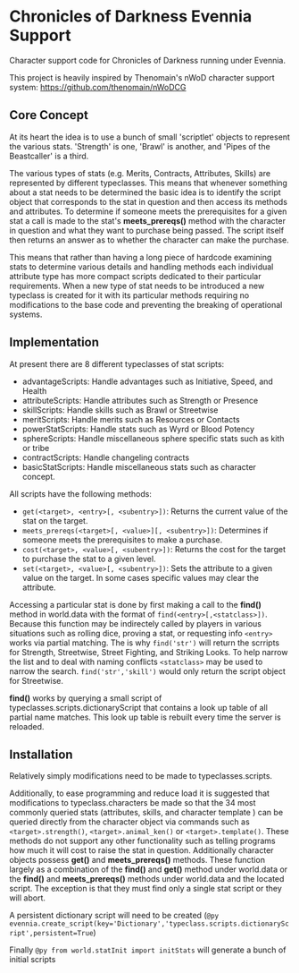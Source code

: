 # Chronicles of Darkness Evennia Support
Character support code for Chronicles of Darkness running under Evennia.

This project is heavily inspired by Thenomain's nWoD character support system:
https://github.com/thenomain/nWoDCG

## Core Concept

At its heart the idea is to use a bunch of small 'scriptlet' objects to represent the various stats. 'Strength' is one, 'Brawl' is another, and 'Pipes of the Beastcaller' is a third.

The various types of stats (e.g. Merits, Contracts, Attributes, Skills) are represented by different typeclasses. This means that whenever something about a stat needs to be determined the basic idea is to identify the script object that corresponds to the stat in question and then access its methods and attributes. To determine if someone meets the prerequisites for a given stat a call is made to the stat's **meets_prereqs()** method with the character in question and what they want to purchase being passed. The script itself then returns an answer as to whether the character can make the purchase.

This means that rather than having a long piece of hardcode examining stats to determine various details and handling methods each individual attribute type has more compact scripts dedicated to their particular requirements. When a new type of stat needs to be introduced a new typeclass is created for it with its particular methods requiring no modifications to the base code and preventing the breaking of operational systems.

## Implementation

At present there are 8 different typeclasses of stat scripts:

* advantageScripts: Handle advantages such as Initiative, Speed, and Health
* attributeScripts: Handle attributes such as Strength or Presence
* skillScripts: Handle skills such as Brawl or Streetwise
* meritScripts: Handle merits such as Resources or Contacts
* powerStatScripts: Handle stats such as Wyrd or Blood Potency
* sphereScripts: Handle miscellaneous sphere specific stats such as kith or tribe
* contractScripts: Handle changeling contracts
* basicStatScripts: Handle miscellaneous stats such as character concept.

All scripts have the following methods:

* `get(<target>, <entry>[, <subentry>])`: Returns the current value of the stat on the target.
* `meets_prereqs(<target>[, <value>][, <subentry>])`: Determines if someone meets the prerequisites to make a purchase.
* `cost(<target>, <value>[, <subentry>])`: Returns the cost for the target to purchase the stat to a given level.
* `set(<target>, <value>[, <subentry>])`: Sets the attribute to a given value on the target. In some cases specific values may clear the attribute.

Accessing a particular stat is done by first making a call to the **find()** method in world.data with the format of `find(<entry>[,<statclass>])`. Because this function may be indirectely called by players in various situations such as rolling dice, proving a stat, or requesting info `<entry>` works via partial matching. The is why `find('str')` will return the scrripts for Strength, Streetwise, Street Fighting, and Striking Looks. To help narrow the list and to deal with naming conflicts `<statclass>` may be used to narrow the search. `find('str','skill')` would only return the script object for Streetwise.

**find()** works by querying a small script of typeclasses.scripts.dictionaryScript that contains a look up table of all partial name matches. This look up table is rebuilt every time the server is reloaded.

## Installation ##

Relatively simply modifications need to be made to typeclasses.scripts. 

Additionally, to ease programming and reduce load it is suggested that modifications to typeclass.characters be made so that the 34 most commonly queried stats (attributes, skills, and character template ) can be queried directly from the character object via commands such as `<target>.strength()`, `<target>.animal_ken()` or `<target>.template()`. These methods do not support any other functionality such as telling programs how much it will cost to raise the stat in question. Additionally character objects possess **get()** and **meets_prereqs()** methods. These function largely as a combination of the **find()** and **get()** method under world.data or the **find()** and **meets_prereqs()** methods under world.data and the located script. The exception is that they must find only a single stat script or they will abort.

A persistent dictionary script will need to be created (`@py evennia.create_script(key='Dictionary','typeclass.scripts.dictionaryScript',persistent=True`)

Finally `@py from world.statInit import initStats` will generate a bunch of initial scripts
